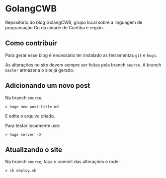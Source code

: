 # GolangCWB

Repositório do blog GolangCWB, grupo local sobre a linguagem de programação Go da cidade de Curitiba e região.

## Como contribuir

Para gerar esse blog é necessário ter instalado as ferramentas `git` e `hugo`.

As alterações no site devem sempre ser feitas pela branch `source`. A branch `master` armazena o site já gerado.

## Adicionando um novo post

Na branch `source`.

```
> hugo new post-title.md
```

E edite o arquivo criado.

Para testar locamente use:

```
> hugo server -D
```

## Atualizando o site

Na branch `source`, faça o commit das alterações e rode:

```
> sh deploy.sh
```
